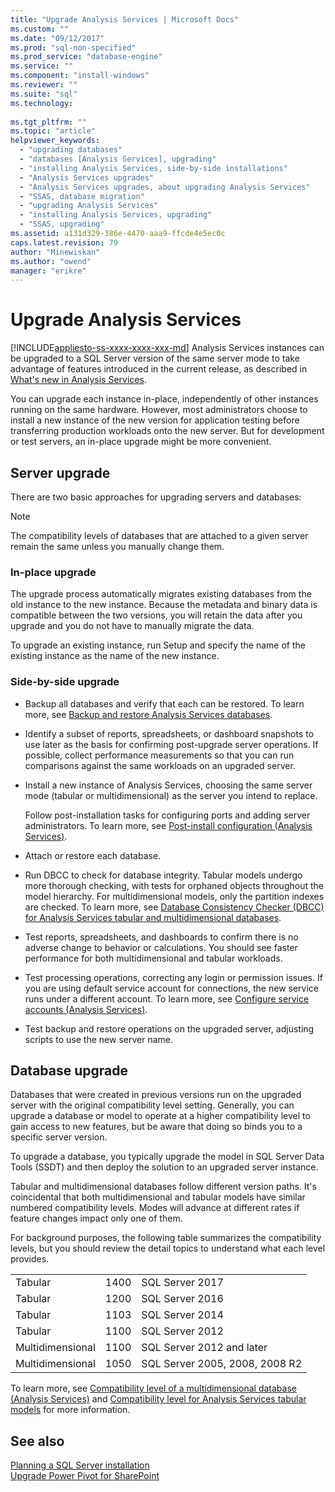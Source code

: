 ```yaml
---
title: "Upgrade Analysis Services | Microsoft Docs"
ms.custom: ""
ms.date: "09/12/2017"
ms.prod: "sql-non-specified"
ms.prod_service: "database-engine"
ms.service: ""
ms.component: "install-windows"
ms.reviewer: ""
ms.suite: "sql"
ms.technology: 
  
ms.tgt_pltfrm: ""
ms.topic: "article"
helpviewer_keywords: 
  - "upgrading databases"
  - "databases [Analysis Services], upgrading"
  - "installing Analysis Services, side-by-side installations"
  - "Analysis Services upgrades"
  - "Analysis Services upgrades, about upgrading Analysis Services"
  - "SSAS, database migration"
  - "upgrading Analysis Services"
  - "installing Analysis Services, upgrading"
  - "SSAS, upgrading"
ms.assetid: a131d329-386e-4470-aaa9-ffcde4e5ec0c
caps.latest.revision: 79
author: "Minewiskan"
ms.author: "owend"
manager: "erikre"
---
```

# Upgrade Analysis Services
[!INCLUDE[appliesto-ss-xxxx-xxxx-xxx-md](../../includes/appliesto-ss-xxxx-xxxx-xxx-md.md)]
  Analysis Services instances can be upgraded to a SQL Server version of the same server mode to take advantage of features introduced in the current release, as described in [What's new in Analysis Services](../../analysis-services/what-s-new-in-analysis-services.md).  
  
 You can upgrade each instance in-place, independently of other instances running on the same hardware. However, most administrators choose to install a new instance of the new version for application testing before transferring production workloads onto the new server. But for development or test servers, an in-place upgrade might be more convenient.  
  
## Server upgrade  
 There are two basic approaches for upgrading servers and databases:  
  
> [!NOTE]
> The compatibility levels of databases that are attached to a given server remain the same unless you manually change them.
   
  
### In-place upgrade  
 The upgrade process automatically migrates existing databases from the old instance to the new instance. Because the metadata and binary data is compatible between the two versions, you will retain the data after you upgrade and you do not have to manually migrate the data.  
  
 To upgrade an existing instance, run Setup and specify the name of the existing instance as the name of the new instance.  
  
### Side-by-side upgrade  
  
-   Backup all databases and verify that each can be restored. To learn more, see [Backup and restore Analysis Services databases](../../analysis-services/multidimensional-models/backup-and-restore-of-analysis-services-databases.md).  
  
-   Identify a subset of reports, spreadsheets, or dashboard snapshots to use later as the basis for confirming post-upgrade server operations. If possible, collect performance measurements so that  you can run comparisons against the same workloads on an upgraded server.  
  
-   Install a new instance of Analysis Services, choosing the same server mode (tabular or multidimensional) as the server you intend to replace. 
  
     Follow post-installation tasks for configuring ports and adding server administrators. To learn more, see [Post-install configuration &#40;Analysis Services&#41;](../../analysis-services/instances/post-install-configuration-analysis-services.md).  
  
-   Attach or restore each database.  
  
-   Run DBCC to check for database integrity. Tabular models undergo more thorough checking, with tests for orphaned objects throughout the model hierarchy. For multidimensional models, only the partition indexes are checked. To learn more, see [Database Consistency Checker &#40;DBCC&#41; for Analysis Services tabular and multidimensional databases](../../analysis-services/instances/database-consistency-checker-dbcc-for-analysis-services.md).  
  
-   Test reports, spreadsheets, and dashboards to confirm there is no adverse change to behavior or calculations. You should see faster performance for both multidimensional and tabular workloads.  
  
-   Test processing operations, correcting any login or permission issues. If you are using default service account for connections, the new service runs under a different account. To learn more, see [Configure service accounts &#40;Analysis Services&#41;](../../analysis-services/instances/configure-service-accounts-analysis-services.md).  
  
-   Test backup and restore operations on the upgraded server, adjusting scripts to use the new server name.  
  
## Database upgrade  
 Databases that were created in previous versions run on the upgraded server with the original compatibility level setting. Generally, you can upgrade a database or model to operate at a higher compatibility level to gain access to new features, but be aware that doing so binds you to a specific server version.  
  
 To upgrade a database, you typically upgrade the model in SQL Server Data Tools (SSDT) and then deploy the solution to an upgraded server instance.
  
 Tabular and multidimensional databases follow different version paths. It's coincidental that both multidimensional and tabular models have similar numbered compatibility levels.  Modes will advance at different rates if feature changes impact only one of them.  
  
 For background purposes, the following table summarizes the compatibility levels, but you should review the detail topics to understand what each level provides.  
  
||||  
|-|-|-|  
|Tabular|1400|SQL Server 2017|
|Tabular|1200|SQL Server 2016|  
|Tabular|1103|SQL Server 2014|  
|Tabular|1100|SQL Server 2012|  
|Multidimensional|1100|SQL Server 2012 and later|  
|Multidimensional|1050|SQL Server 2005, 2008, 2008 R2|  
  
 To learn more, see [Compatibility level of a multidimensional database &#40;Analysis Services&#41;](../../analysis-services/multidimensional-models/compatibility-level-of-a-multidimensional-database-analysis-services.md) and [Compatibility level for Analysis Services tabular models](../../analysis-services/tabular-models/compatibility-level-for-tabular-models-in-analysis-services.md) for more information.  
  
## See also  
 [Planning a SQL Server installation](../../sql-server/install/planning-a-sql-server-installation.md)   
 [Upgrade Power Pivot for SharePoint](../../database-engine/install-windows/upgrade-power-pivot-for-sharepoint.md)   
  
  
